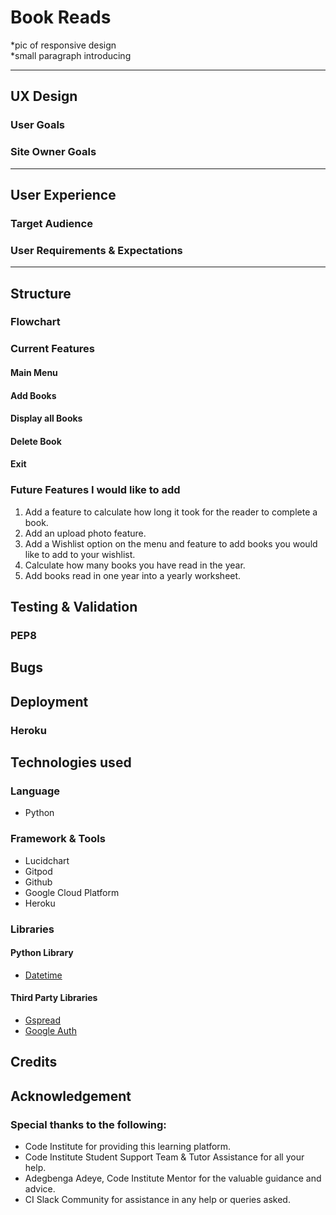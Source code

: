 # Book Reads 
*pic of responsive design \
*small paragraph introducing

----
## UX Design


### User Goals 

### Site Owner Goals

-------
## User Experience
### Target Audience
### User Requirements & Expectations
-----
## Structure
### Flowchart
### Current Features

#### Main Menu

#### Add Books

#### Display all Books

#### Delete Book

#### Exit

### Future Features I would like to add
1. Add a feature to calculate how long it took for the reader to complete a book.
2. Add an upload photo feature.
3. Add a Wishlist option on the menu and feature to add books you would like to add to your wishlist.
4. Calculate how many books you have read in the year.
5. Add books read in one year into a yearly worksheet. 

## Testing & Validation

### PEP8

## Bugs

## Deployment
### Heroku

## Technologies used
### Language
* Python

### Framework & Tools
* Lucidchart
* Gitpod
* Github
* Google Cloud Platform
* Heroku

### Libraries
#### Python Library
* [Datetime](https://docs.python.org/3/library/datetime.html)

#### Third Party Libraries
* [Gspread](https://docs.gspread.org/en/v5.3.2/) 
* [Google Auth](https://google-auth.readthedocs.io/en/master/)


## Credits

## Acknowledgement 
### Special thanks to the following:
* Code Institute for providing this learning platform.
* Code Institute Student Support Team & Tutor Assistance for all your help. 
* Adegbenga Adeye, Code Institute Mentor for the valuable guidance and advice.
* CI Slack Community for assistance in any help or queries asked.






















